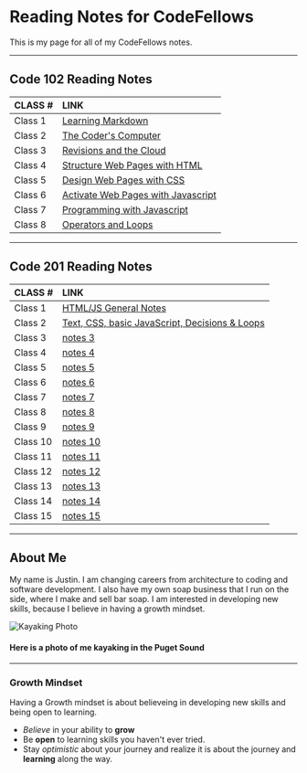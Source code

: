 # Reading Notes for CodeFellows

This is my page for all of my CodeFellows notes.

---

## Code 102 Reading Notes

|CLASS #|LINK|
|:---|:---|
|Class 1|[Learning Markdown](learningmarkdownnotes.md)|
|Class 2|[The Coder's Computer](thecoderscomputer.md)|
|Class 3|[Revisions and the Cloud](github.md)|
|Class 4|[Structure Web Pages with HTML](structurehtml.md)|
|Class 5|[Design Web Pages with CSS](designcss.md)|
|Class 6|[Activate Web Pages with Javascript](activatejava.md)|
|Class 7|[Programming with Javascript](programmingjava.md)|
|Class 8|[Operators and Loops](operatorsloops.md)|

---

## Code 201 Reading Notes

|CLASS #|LINK|
|:---|:---|
|Class 1|[HTML/JS General Notes](201-class-01.md)|
|Class 2|[Text, CSS, basic JavaScript, Decisions & Loops](201-class-02.md)|
|Class 3|[notes 3](notes3.md)|
|Class 4|[notes 4](notes4.md)|
|Class 5|[notes 5](notes5.md)|
|Class 6|[notes 6](notes6.md)|
|Class 7|[notes 7](notes7.md)|
|Class 8|[notes 8](notes8.md)|
|Class 9|[notes 9](notes9.md)|
|Class 10|[notes 10](notes10.md)|
|Class 11|[notes 11](notes11.md)|
|Class 12|[notes 12](notes12.md)|
|Class 13|[notes 13](notes13.md)|
|Class 14|[notes 14](notes14.md)|
|Class 15|[notes 15](notes15.md)|

---

## About Me

My name is Justin.  I am changing careers from architecture to coding and software development.  I also have my own soap business that I run on the side, where I make and sell bar soap.  I am interested in developing new skills, because I believe in having a growth mindset.

![Kayaking Photo](https://scontent-sea1-1.xx.fbcdn.net/v/t1.6435-9/121549527_10217143952062726_2814038383146855609_n.jpg?_nc_cat=105&ccb=1-3&_nc_sid=174925&_nc_ohc=dBlUCaM3B-kAX_7FUNu&_nc_oc=AQnhnMYBlvUQviH8X71n2cGDT1uI3nLdvKmO1bELGAT2ilT0WbdcqKLGdgWmSSnOxI4&_nc_ht=scontent-sea1-1.xx&oh=2e1b333d598fbbf3d46254770364bfa8&oe=60F1ECAE)

#### Here is a photo of me kayaking in the Puget Sound

---

### Growth Mindset

Having a Growth mindset is about believeing in developing new skills and being open to learning.

- *Believe* in your ability to **grow**
- Be **open** to learning skills you haven't ever tried.
- Stay *optimistic* about your journey and realize it is about the journey and **learning** along the way.
